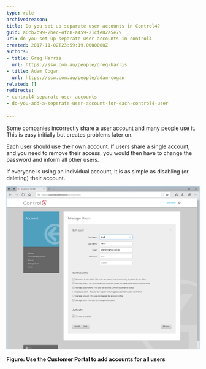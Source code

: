 ```yaml
---
type: rule
archivedreason: 
title: Do you set up separate user accounts in Control4?
guid: a6cb2b99-2bec-4fc8-a459-21cfe82a5e79
uri: do-you-set-up-separate-user-accounts-in-control4
created: 2017-11-02T23:59:19.0000000Z
authors:
- title: Greg Harris
  url: https://ssw.com.au/people/greg-harris
- title: Adam Cogan
  url: https://ssw.com.au/people/adam-cogan
related: []
redirects:
- control4-separate-user-accounts
- do-you-add-a-seperate-user-account-for-each-control4-user

---
```


Some companies incorrectly share a user account and many people use it. This is easy initially but creates problems later on.

<!--endintro-->

Each user should use their own account. If users share a single account, and you need to remove their access, you would then have to change the password and inform all other users.

If everyone is using an individual account, it is as simple as disabling (or deleting) their account.



![](ManageUser.png)

**Figure: Use the Customer Portal to add accounts for all users**
